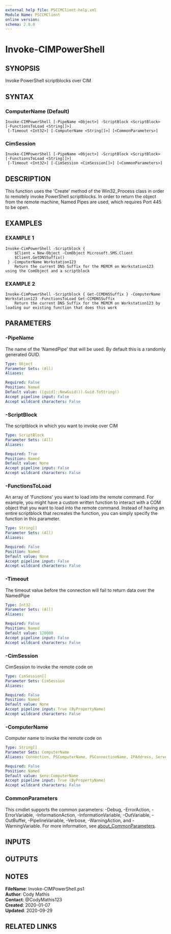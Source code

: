 ```yaml
---
external help file: PSCCMClient-help.xml
Module Name: PSCCMClient
online version:
schema: 2.0.0
---
```


# Invoke-CIMPowerShell

## SYNOPSIS
Invoke PowerShell scriptblocks over CIM

## SYNTAX

### ComputerName (Default)
```
Invoke-CIMPowerShell [-PipeName <Object>] -ScriptBlock <ScriptBlock> [-FunctionsToLoad <String[]>]
 [-Timeout <Int32>] [-ComputerName <String[]>] [<CommonParameters>]
```

### CimSession
```
Invoke-CIMPowerShell [-PipeName <Object>] -ScriptBlock <ScriptBlock> [-FunctionsToLoad <String[]>]
 [-Timeout <Int32>] [-CimSession <CimSession[]>] [<CommonParameters>]
```

## DESCRIPTION
This function uses the 'Create' method of the Win32_Process class in order to remotely invoke PowerShell
scriptblocks.
In order to return the object from the remote machine, Named Pipes are used, which requires
Port 445 to be open.

## EXAMPLES

### EXAMPLE 1
```
Invoke-CimPowerShell -Scriptblock { 
	$Client = New-Object -ComObject Microsoft.SMS.Client
	$Client.GetDNSSuffix()
 } -ComputerName Workstation123
 	Return the current DNS Suffix for the MEMCM on Workstation123 using the ComObject and a scriptblock
```

### EXAMPLE 2
```
Invoke-CimPowerShell -Scriptblock { Get-CCMDNSSuffix } -ComputerName Workstation123 -FunctionsToLoad Get-CCMDNSSuffix
 	Return the current DNS Suffix for the MEMCM on Workstation123 by loading our existing function that does this work
```

## PARAMETERS

### -PipeName
The name of the 'NamedPipe' that will be used.
By default this is a randomly generated GUID.

```yaml
Type: Object
Parameter Sets: (All)
Aliases:

Required: False
Position: Named
Default value: ([guid]::NewGuid()).Guid.ToString()
Accept pipeline input: False
Accept wildcard characters: False
```

### -ScriptBlock
The scriptblock in which you want to invoke over CIM

```yaml
Type: ScriptBlock
Parameter Sets: (All)
Aliases:

Required: True
Position: Named
Default value: None
Accept pipeline input: False
Accept wildcard characters: False
```

### -FunctionsToLoad
An array of 'Functions' you want to load into the remote command.
For example, you might have a custom written
function to interact with a COM object that you want to load into the remote command.
Instead of having an entire
scriptblock that recreates the function, you can simply specify the function in this parameter.

```yaml
Type: String[]
Parameter Sets: (All)
Aliases:

Required: False
Position: Named
Default value: None
Accept pipeline input: False
Accept wildcard characters: False
```

### -Timeout
The timeout value before the connection will fail to return data over the NamedPipe

```yaml
Type: Int32
Parameter Sets: (All)
Aliases:

Required: False
Position: Named
Default value: 120000
Accept pipeline input: False
Accept wildcard characters: False
```

### -CimSession
CimSession to invoke the remote code on

```yaml
Type: CimSession[]
Parameter Sets: CimSession
Aliases:

Required: False
Position: Named
Default value: None
Accept pipeline input: True (ByPropertyName)
Accept wildcard characters: False
```

### -ComputerName
Computer name to invoke the remote code on

```yaml
Type: String[]
Parameter Sets: ComputerName
Aliases: Connection, PSComputerName, PSConnectionName, IPAddress, ServerName, HostName, DNSHostName

Required: False
Position: Named
Default value: $env:ComputerName
Accept pipeline input: True (ByPropertyName)
Accept wildcard characters: False
```

### CommonParameters
This cmdlet supports the common parameters: -Debug, -ErrorAction, -ErrorVariable, -InformationAction, -InformationVariable, -OutVariable, -OutBuffer, -PipelineVariable, -Verbose, -WarningAction, and -WarningVariable. For more information, see [about_CommonParameters](http://go.microsoft.com/fwlink/?LinkID=113216).

## INPUTS

## OUTPUTS

## NOTES

**FileName**:    Invoke-CIMPowerShell.ps1  
**Author**:      Cody Mathis  
**Contact**:     @CodyMathis123  
**Created**:     2020-01-07  
**Updated**:     2020-09-29  

## RELATED LINKS

